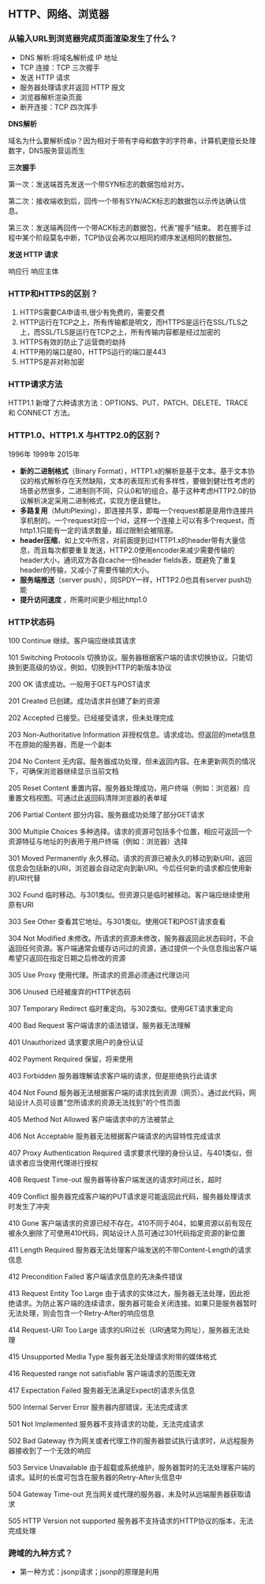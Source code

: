 ## HTTP、网络、浏览器

### 从输入URL到浏览器完成页面渲染发生了什么？

- DNS 解析:将域名解析成 IP 地址
- TCP 连接：TCP 三次握手
- 发送 HTTP 请求
- 服务器处理请求并返回 HTTP 报文
- 浏览器解析渲染页面
- 断开连接：TCP 四次挥手

**DNS解析**

域名为什么要解析成ip？因为相对于带有字母和数字的字符串，计算机更擅长处理数字，DNS服务营运而生

**三次握手**

第一次：发送端首先发送一个带SYN标志的数据包给对方。

第二次：接收端收到后，回传一个带有SYN/ACK标志的数据包以示传达确认信息。

第三次：发送端再回传一个带ACK标志的数据包，代表“握手”结束。 若在握手过程中某个阶段莫名中断，TCP协议会再次以相同的顺序发送相同的数据包。

**发送 HTTP 请求**

响应行  响应主体

### HTTP和HTTPS的区别？

1. HTTPS需要CA申请书,很少有免费的，需要交费
2. HTTP运行在TCP之上，所有传输都是明文，而HTTPS是运行在SSL/TLS之上，而SSL/TLS是运行在TCP之上，所有传输内容都是经过加密的
3. HTTPS有效的防止了运营商的劫持
4. HTTP用的端口是80，HTTPS运行的端口是443
5. HTTPS是非对称加密

### HTTP请求方法

HTTP1.1 新增了六种请求方法：OPTIONS、PUT、PATCH、DELETE、TRACE 和 CONNECT 方法。

### HTTP1.0、HTTP1.X 与HTTP2.0的区别？

1996年  1999年 2015年

- **新的二进制格式**（Binary Format），HTTP1.x的解析是基于文本。基于文本协议的格式解析存在天然缺陷，文本的表现形式有多样性，要做到健壮性考虑的场景必然很多，二进制则不同，只认0和1的组合。基于这种考虑HTTP2.0的协议解析决定采用二进制格式，实现方便且健壮。
- **多路复用**（MultiPlexing），即连接共享，即每一个request都是是用作连接共享机制的。一个request对应一个id，这样一个连接上可以有多个request，而http1.1只能有一定的请求数量，超过限制会被阻塞。
- **header压缩**，如上文中所言，对前面提到过HTTP1.x的header带有大量信息，而且每次都要重复发送，HTTP2.0使用encoder来减少需要传输的header大小，通讯双方各自cache一份header fields表，既避免了重复header的传输，又减小了需要传输的大小。
- **服务端推送**（server push），同SPDY一样，HTTP2.0也具有server push功能
- **提升访问速度** ，所需时间更少相比http1.0

### HTTP状态码

100  Continue  继续。客户端应继续其请求

101  Switching Protocols  切换协议。服务器根据客户端的请求切换协议。只能切换到更高级的协议，例如，切换到HTTP的新版本协议

200  OK  请求成功。一般用于GET与POST请求

201  Created  已创建。成功请求并创建了新的资源

202  Accepted  已接受。已经接受请求，但未处理完成

203  Non-Authoritative Information  非授权信息。请求成功。但返回的meta信息不在原始的服务器，而是一个副本

204  No Content  无内容。服务器成功处理，但未返回内容。在未更新网页的情况下，可确保浏览器继续显示当前文档

205  Reset Content  重置内容。服务器处理成功，用户终端（例如：浏览器）应重置文档视图。可通过此返回码清除浏览器的表单域

206  Partial Content  部分内容。服务器成功处理了部分GET请求

300  Multiple Choices  多种选择。请求的资源可包括多个位置，相应可返回一个资源特征与地址的列表用于用户终端（例如：浏览器）选择

301  Moved Permanently  永久移动。请求的资源已被永久的移动到新URI，返回信息会包括新的URI，浏览器会自动定向到新URI。今后任何新的请求都应使用新的URI代替

302  Found  临时移动。与301类似。但资源只是临时被移动。客户端应继续使用原有URI

303  See Other  查看其它地址。与301类似。使用GET和POST请求查看

304  Not Modified  未修改。所请求的资源未修改，服务器返回此状态码时，不会返回任何资源。客户端通常会缓存访问过的资源，通过提供一个头信息指出客户端希望只返回在指定日期之后修改的资源

305  Use Proxy  使用代理。所请求的资源必须通过代理访问

306  Unused  已经被废弃的HTTP状态码

307  Temporary Redirect  临时重定向。与302类似。使用GET请求重定向

400  Bad Request  客户端请求的语法错误，服务器无法理解

401  Unauthorized  请求要求用户的身份认证

402  Payment Required  保留，将来使用

403  Forbidden  服务器理解请求客户端的请求，但是拒绝执行此请求

404  Not Found  服务器无法根据客户端的请求找到资源（网页）。通过此代码，网站设计人员可设置"您所请求的资源无法找到"的个性页面

405  Method Not Allowed  客户端请求中的方法被禁止

406  Not Acceptable  服务器无法根据客户端请求的内容特性完成请求

407  Proxy Authentication Required  请求要求代理的身份认证，与401类似，但请求者应当使用代理进行授权

408  Request Time-out  服务器等待客户端发送的请求时间过长，超时

409  Conflict  服务器完成客户端的PUT请求是可能返回此代码，服务器处理请求时发生了冲突

410  Gone  客户端请求的资源已经不存在。410不同于404，如果资源以前有现在被永久删除了可使用410代码，网站设计人员可通过301代码指定资源的新位置

411  Length Required  服务器无法处理客户端发送的不带Content-Length的请求信息

412  Precondition Failed  客户端请求信息的先决条件错误

413  Request Entity Too Large  由于请求的实体过大，服务器无法处理，因此拒绝请求。为防止客户端的连续请求，服务器可能会关闭连接。如果只是服务器暂时无法处理，则会包含一个Retry-After的响应信息

414  Request-URI Too Large  请求的URI过长（URI通常为网址），服务器无法处理

415  Unsupported Media Type  服务器无法处理请求附带的媒体格式

416  Requested range not satisfiable  客户端请求的范围无效

417  Expectation Failed  服务器无法满足Expect的请求头信息

500  Internal Server Error  服务器内部错误，无法完成请求

501  Not Implemented  服务器不支持请求的功能，无法完成请求

502  Bad Gateway  作为网关或者代理工作的服务器尝试执行请求时，从远程服务器接收到了一个无效的响应

503  Service Unavailable  由于超载或系统维护，服务器暂时的无法处理客户端的请求。延时的长度可包含在服务器的Retry-After头信息中

504  Gateway Time-out  充当网关或代理的服务器，未及时从远端服务器获取请求

505  HTTP Version not supported  服务器不支持请求的HTTP协议的版本，无法完成处理

### 跨域的九种方式？

- 第一种方式：jsonp请求；jsonp的原理是利用<script>标签的跨域特性，可以不受限制地从其他域中加载资源，类似的标签还有<img>.

- 第二种方式：document.domain；这种方式用在主域名相同子域名不同的跨域访问中 www.qq.com  id.qq.com

- 第三种方式：window.name；window的name属性有个特征：在一个窗口(window)的生命周期内,窗口载入的所有的页面都是共享一个window.name的，每个页面对window.name都有读写的权限，window.name是持久存在一个窗口载入过的所有页面中的，并不会因新页面的载入而进行重置。在应用页面（a.com/app.html）中监听iframe的onload事件，在此事件中设置这个iframe的src指向本地域的代理文件（代理文件和应用页面在同一域下，所以可以相互通信）

- 第四种方式：window.postMessage；window.postMessages是html5中实现跨域访问的一种新方式，可以使用它来向其它的window对象发送消息，无论这个window对象是属于同源或不同源。

- 第五种方式：CORS(*cors-orgin-resource-sharing*)CORS背后的基本思想，就是使用自定义的HTTP头部让浏览器与服务器进行沟通，从而决定请求或响应是应该成功还是应该失败。

- 第六种方式：Web Sockets；web sockets原理：在JS创建了web socket之后，会有一个HTTP请求发送到浏览器以发起连接。取得服务器响应后，建立的连接会使用HTTP升级从HTTP协议交换为web sockt协议。

- 第七种方式：location.hash

- 第八种方式：nginx

- 第九种方式：http-proxy

  中规中矩的就是JSONP和CORS           ---------------document.domain，window.name，web sockets就先别闹了，腰不好 : )

  #### JSONP跨域  ajax跨域

  ```
  $.ajax({
  
  url:'http://www.baidu.com',
  type:get,
  dataType:'jsonp'
  scuurss:function(data){
  	console.log(data)
  }
  })
  
  
  ```

  JSONP 与 CORS

  JSONP与CORS的使用目的相同，并且都需要服务端和客户端同时支持

  **优缺点** ：JSONP只支持get请求，并且兼容所有浏览器  CORS支持post，put，get请求等，但是兼容性较差，仅支持IE10一下

  **定义** ：JSONP 利用src引用静态资源不受跨域的限制，在客户端搞一个回调做一些数据接受与操作，在服务器将数据填充到约定好的回调函数中去

  CORS在header中添加字段请求与获取有权限访问的资源，利用服务器设置好accoss-control-allow-orgin

### TCP的长连接和短连接的区别

**短链接**

概念:客户端与服务器建立连接开始通信，一次/指定次数通信结束之后就断开本次TCP连接，     当下次再次通信时，再次建立TCP的链接。   

 优点：不长期占用服务器的内存，那么服务器能处理的连接数量是比较多的  

  缺点：1、因为要等到发送或者获取资源时，才去请求建立连接，而且http协议只能客户端主动向服务端发送数据后，服务端才返回   	对应的数据，那么服务端想主动发送数据给客户端呢？Websocket可以让服务端主动发送数据给客户端，或者要等到下一次要请求数据时，才发送，比如我们采用   	轮询（30秒或者更长）拉取消息， 那么服务器与客户端通信的实时性就丧失了。     

​    2、客户端采用轮询来实时获取信息，或者说大量的客户端使用短连接的方式通信，那么就浪费了大量的CPU和带宽资源用于建立连接   	和释放连接，存在资源浪费，甚至是无法建立连接。比如经典的http长轮询（微信网页客户端端）

长连接

概念:	TCP与服务器建立连接之后一直处于连接状态，直到最后不再需要服务的时候才断开连接 

优点：	1、传输数据快 2、服务器能够主动第一时间传输数据到客户端 

缺点:	1、因为客户端与服务器一直保持这种连接，那么在高并发分布式集群系统中客户端数量会越来越多，占 用很多的系统资源 2、TCP本身是一种有状态的数据，在高并发分布式系统会导致后台设计比较难做。

### TCP，HTTP，UDP，IP之间的区别

把IP想像成一种高速公路，它允许其它协议在上面行驶并找到到其它电脑的出口。TCP和UDP是高速公路上的“卡车”，它们携带的货物就是像HTTP，文件传输协议FTP这样的协议等。 

**TCP和UDP的区别**

1. UDP信息包的标题很短，只有8个字节，相对于TCP的20个字节信息包的额外开销很小
2. TCP传输可靠的数据：无差错，不丢失，不重复，按序到达 ，UDP可能丢包，不保证顺序
3. TCP是流模式(可以将字节流拆分和合并)，UDP是数据报模式(一次发送一个报文)
4. TCP基于连接，进行三次握手。UDP无连接
5. UDP：使用与IP电话，视频会议

**什么是HTTP？**

HTTP是一个在计算机世界里专门在两点之间传输文字、图片、音频、视频等超文本数据的约定和规范。

### session、cookie与token的区别 

### HTTP请求方法

| 序号 | 方法    | 描述                                                         |
| :--: | :------ | :----------------------------------------------------------- |
|  1   | GET     | 请求指定的页面信息，并返回实体主体。                         |
|  2   | HEAD    | 类似于 GET 请求，只不过返回的响应中没有具体的内容，用于获取报头 |
|  3   | POST    | 向指定资源提交数据进行处理请求（例如提交表单或者上传文件）。数据被包含在请求体中。POST 请求可能会导致新的资源的建立和/或已有资源的修改。 |
|  4   | PUT     | put和post区别：调用一次与连续调用多次是等价的（即没有副作用），而连续调用多次POST方法可能会有副作用 |
|  5   | DELETE  | 请求服务器删除指定的页面。                                   |
|  6   | CONNECT | HTTP/1.1 协议中预留给能够将连接改为管道方式的代理服务器。    |
|  7   | OPTIONS | 允许客户端查看服务器的性能。                                 |
|  8   | TRACE   | 回显服务器收到的请求，主要用于测试或诊断。                   |
|  9   | PATCH   | 是对 PUT 方法的补充，用来对已知资源进行局部更新 。           |

### HTTP请求、响应头

https://itbilu.com/other/relate/EJ3fKUwUx.html#http-request-headers

### HTTP缓存机制-强制缓存与协商缓存

**缓存** 的好处：

```
1.减少服务器压力
2.缩短页面响应时间
3.减少冗余的数据传输，减少了网络费用
```

**强制缓存** ：在第一次访问取到数据后，以后在过期时间内不会再请求

http1.0 的expires 设定过期时间

http 1.1  的cache-control   max-age

**协商缓存** ：第一次请求服务器后，服务器会将缓存的标识和数据一起发送给客户端，客户端将二者备份至缓存数据库中，再次请求时服务器时进行判断，如果成功，将返回304不会返回任何数据，通知客户端可以使用缓存数据。

Last-Modified / If-Modified-Since

服务器修改的最后时间，如果时间大于If-Modified-Since > 最后修改时间 则返回200 否则返回304

**E-tag与Last-Modified的区别**

LM根据文件修改时间来判断是否要重新返回整个文件，对应请求头 IF-M-S ，服务端和客户端进行对比，但是时间只能精确到秒，假如在这一秒之间恰好发生了变化就GG了。
E-tag则是对文件求MD5或者哈希值，绝对精确，只要有任何变化都能体现出来，这个算法貌似是server配置的

### 浏览器事件机制

**捕获，目标对象，冒泡**

1.其中捕获（Capture）是 事件对象([event object](https://dom.spec.whatwg.org/#event)) 从 window 派发到 目标对象父级的过程。
 2.目标（Target）阶段是 事件对象派发到目标元素时的阶段，如果事件类型指示其不冒泡，那事件传播将在此阶段终止。
 3.冒泡（Bubbling）阶段 和捕获相反，是以目标对象父级到 window 的过程。
 在任一阶段调用 [stopPropagation](https://dom.spec.whatwg.org/#dom-event-stoppropagation) 都将终止本次事件的传播。

### 浏览器缓存有哪些

1、`http缓存`是基于HTTP协议的浏览器文件级缓存机制。
2、`websql`这种方式只有较新的chrome浏览器支持，并以一个独立规范形式出现
3、`indexDB` 是一个为了能够在客户端存储可观数量的结构化数据，并且在这些数据上使用索引进行高性能检索的 API
4、`Cookie`一般网站为了辨别用户身份、进行session跟踪而储存在用户本地终端上的数据（通常经过加密）
5、`Localstorage`html5的一种新的本地缓存方案，目前用的比较多，一般用来存储ajax返回的数据，加快下次页面打开时的渲染速度
6、`Sessionstorage`和localstorage类似，但是浏览器关闭则会全部删除，api和localstorage相同，实际项目中使用较少。
7、`application cache` 是将大部分图片资源、js、css等静态资源放在manifest文件配置中
8、`cacheStorage`是在ServiceWorker的规范中定义的，可以保存每个serverWorker申明的cache对象
9、`flash缓存` 这种方式基本不用，这一方法主要基于flash有读写浏览器端本地目录的功能

### 网络七层模型

   1.物理层-数据链路层-网络层-传输层-会话层-表示层-应用层

物理层：建立、维护、断开物理连接

数据链路层：建立逻辑连接，进行硬件地址寻址，差错校验等功能

网络层：进行逻辑地址寻址，实现不同网络之间的路径选择

传输层：定义传输数据的协议端口号，以及流控和差错校验

会话层：建立，管理，终止会话

应用层：网路服务与最终用户的一个接口

### TCP三次握手四次挥手？

SYN这个标志位只有在TCP建立连接时才会被置1 ,握手完成后SYN标志位被置0

为了准确无误地把数据送达目标处，TCP协议采用了三次握手策略。用TCP协议把数据包送出去后，TCP不会对传送 后的情况置之不理，它一定会向对方确认是否成功送达。握手过程中使用了TCP的标志：SYN和ACK。

发送端首先发送一个带SYN标志的数据包给对方。接收端收到后，回传一个带有SYN/ACK标志的数据包以示传达确认信息。 最后，发送端再回传一个带ACK标志的数据包，代表“握手”结束。 若在握手过程中某个阶段莫名中断，TCP协议会再次以相同的顺序发送相同的数据包。

断开一个TCP连接则需要“四次握手”：

第一次挥手：主动关闭方发送一个FIN，用来关闭主动方到被动关闭方的数据传送，也就是主动关闭方告诉被动关闭方：我已经不 会再给你发数据了(当然，在fin包之前发送出去的数据，如果没有收到对应的ack确认报文，主动关闭方依然会重发这些数据)，但是，此时主动关闭方还可 以接受数据。

第二次挥手：被动关闭方收到FIN包后，发送一个ACK给对方，确认序号为收到序号+1（与SYN相同，一个FIN占用一个序号）。

第三次挥手：被动关闭方发送一个FIN，用来关闭被动关闭方到主动关闭方的数据传送，也就是告诉主动关闭方，我的数据也发送完了，不会再给你发数据了。

第四次挥手：主动关闭方收到FIN后，发送一个ACK给被动关闭方，确认序号为收到序号+1，至此，完成四次挥手。

为什么断开连接需要四次？因为服务端接受到报文之后不会立即断开连接

### 常见web安全及防护原理

**sql注入原理**

就是通过把SQL命令插入到Web表单递交或输入域名或页面请求的查询字符串，最终达到欺骗服务器执行恶意的SQL命令。

总的来说有以下几点：

  1.永远不要信任用户的输入，要对用户的输入进行校验，可以通过正则表达式，或限制长度，对单引号和双"-"进行转换等。

  2.永远不要使用动态拼装SQL，可以使用参数化的SQL或者直接使用存储过程进行数据查询存取。

  3.永远不要使用管理员权限的数据库连接，为每个应用使用单独的权限有限的数据库连接。

  4.不要把机密信息明文存放，请加密或者hash掉密码和敏感的信息。

**XSS原理及防范**

Xss(cross-site scripting)跨站脚本攻击，攻击指的是攻击者往Web页面里插入恶意 html标签或者javascript代码。比如：攻击者在论坛中放一个

看似安全的链接，骗取用户点击后，窃取cookie中的用户私密信息；或者攻击者在论坛中加一个恶意表单，

当用户提交表单的时候，却把信息传送到攻击者的服务器中，而不是用户原本以为的信任站点。

**XSS防范方法**

首先代码里对用户输入的地方和变量都需要仔细检查长度和对”<”,”>”,”;”,”’”等字符做过滤；其次任何内容写到页面之前都必须加以encode，避免不小心把html tag 弄出来。这一个层面做好，至少可以堵住超过一半的XSS 攻击。

首先，避免直接在cookie 中泄露用户隐私，例如email、密码等等。

其次，通过使cookie 和系统ip 绑定来降低cookie 泄露后的危险。这样攻击者得到的cookie 没有实际价值，不可能拿来重放。

如果网站不需要再浏览器端对cookie 进行操作，可以在Set-Cookie 末尾加上HttpOnly 来防止javascript 代码直接获取cookie 。

尽量采用POST 而非GET 提交表单

**CSRF的原理及防范**

CSRF是代替用户完成指定的动作，需要知道其他用户页面的代码和数据包。

XSS是获取信息，不需要提前知道其他用户页面的代码和数据包。

要完成一次CSRF攻击，受害者必须依次完成两个步骤：登录受信任网站A，并在本地生成Cookie。在不登出A的情况下，访问危险网站B。

CSRF的防御

服务端的CSRF方式方法很多样，但总的思想都是一致的，就是在客户端页面增加伪随机数。

通过验证码的方法

### 跨域了解吗？如何解决？怎么产生的？

跨域的产生是由于浏览器的同源策略，同源策略指的是：  1、域名  2、端口号  3、协议名 只要有一个不同就称为跨域 解决跨域： 

 1、jsonp跨域(只能解决get） 原理：动态创建一个script标签。利用script标签的src属性不受同源策略限制，因为所有的src属性和href属性都不受同源策略的限制，可以请求第三方服务器资源内容 

  2、服务器设置对CORS的支持 原理：服务器设置Access-Control-Allow-Origin HTTP响应头之后，浏览器将会允许跨域请求

### 两个HTML传值

Webstorage（localStorage sessionStorage） cookie

### webSocket

1、最大的特点就是服务端可以主动向客户端发送数据，支持持久性链接

 2、与 HTTP 协议有着良好的兼容性。默认端口是80和443，并握手阶段采用HTTP协议，因此握手时不容易屏蔽，能通过各种HTTP代理服务器。 

3、数据格式比较轻量，性能开销小，通信高效。

4、可以发送文本，也可以发送二进制数据。

 5、没有同源限制，客户端可以与任意服务器通信。

 6、协议标识符是ws（如果加密，则为wss，加密层是TLS），服务器网址就是 URL。

### Web Worker

Web Worker 的作用，就是为 JavaScript 创造多线程环境，允许主线程创建 Worker 线程，将一些任务分配给后者运行。在主线程运行的同时，Worker 线程在后台运行，两者互不干扰。等到 Worker 线程完成计算任务，再把结果返回给主线程。这样的好处是，一些计算密集型或高延迟的任务，被 Worker 线程负担了，主线程（通常负责 UI 交互）就会很流畅，不会被阻塞或拖慢。

Worker 线程一旦新建成功，就会始终运行，不会被主线程上的活动（比如用户点击按钮、提交表单）打断。这样有利于随时响应主线程的通信。但是，这也造成了 Worker 比较耗费资源，不应该过度使用，而且一旦使用完毕，就应该关闭。

### 哈希模式和history模式

1 hash 模式下，仅 hash 符号之前的内容会被包含在请求中，如 http://www.abc.com，因此对于后端来说，即使没有做到对路由的全覆盖，也不会返回 404 错误。
2 history 模式下，前端的 URL 必须和实际向后端发起请求的 URL 一致，如 http://www.abc.com/book/id。如果后端缺少对 /book/id 的路由处理，将返回 404 错误。Vue-Router 官网里如此描述：“不过这种模式要玩好，还需要后台配置支持……所以呢，你要在服务端增加一个覆盖所有情况的候选资源：如果 URL 匹配不到任何静态资源，则应该返回同一个 index.html 页面，这个页面就是你 app 依赖的页面。”
3 结合自身例子，对于一般的 Vue + Vue-Router + Webpack + XXX 形式的 Web 开发场景，用 history 模式即可，只需在后端（Apache 或 Nginx）进行简单的路由配置，同时搭配前端路由的 404 页面支持。

### 性能优化

代码层面：避免使用css表达式，避免使用高级选择器，通配选择器。

缓存利用：缓存Ajax，使用CDN，使用外部js和css文件以便缓存，添加Expires头，服务端配置Etag，减少DNS查找等

请求数量：合并样式和脚本，使用css图片精灵，初始首屏之外的图片资源按需加载，静态资源延迟加载。

请求带宽：压缩文件，开启GZIP，

代码层面的优化

用hash-table来优化查找

少用全局变量

用innerHTML代替DOM操作，减少DOM操作次数，优化javascript性能

用setTimeout来避免页面失去响应

缓存DOM节点查找的结果

避免使用CSS Expression

避免全局查询

避免使用with(with会创建自己的作用域，会增加作用域链长度)

多个变量声明合并

避免图片和iFrame等的空Src。空Src会重新加载当前页面，影响速度和效率

尽量避免写在HTML标签中写Style属性

### 单页面应用有什么优缺点

优点：

1. 用户体验好，快，内容改变不需要刷新整个页面
2. 避免出现‘白屏’

缺点：

1. 首次加载时间较长
2. 不利于SEO优化
3. 页面复杂度较高

### 浏览器渲染机制JS阻塞怎么办?(金山WPS)

1.将js放在最后加载

2.监听onload 异步 加载

### 进程和线程的区别

线程在进程下行进（单纯的车厢无法运行）

一个进程可以包含多个线程（一辆火车可以有多个车厢）

不同进程间数据很难共享（一辆火车上的乘客很难换到另外一辆火车，比如站点换乘）

同一进程下不同线程间数据很易共享（A车厢换到B车厢很容易）

进程要比线程消耗更多的计算机资源（采用多列火车相比多个车厢更耗资源）

进程间不会相互影响，一个线程挂掉将导致整个进程挂掉（一列火车不会影响到另外一列火车，但是如果一列火车上中间的一节车厢着火了，将影响到所有车厢）

### 常见得浏览器内核有那些

1.IE  Trident内核

2.firefox  Gecko内核 （该扣）

3.谷歌 blink

4.safari  webkit

## css

### link标签和@import标签的区别

link属于html标签，而@import是css提供的

页面被加载时，link会同时被加载，而@import引用的css会等到页面加载结束后加载。

link是html标签，因此没有兼容性，而@import只有IE5以上才能识别。

link方式样式的权重高于@import的。

### CSS标签

**行内标签：**span em input a strong i label br

**块级标签：** div h1-h6  p ul li ol  dt dd dl form header footer nav artical     dl标签：自定义标签的主标签；

**行内块标签：** img  input textarea

### 响应式布局

@media screen and (max-width: 768) {  .main { background-color:red;}    992px  1200px 1920px

}

**rem响应布局**

原理：假设我们将屏幕宽度平均分成100份，每一份的宽度用x表示，x = 屏幕宽度 / 100，如果将x作为单位，x前面的数值就代表屏幕宽度的百分比。x单位为rem

```css
html {fons-size: 屏幕宽度 / 100}   那1rem和1x就等价了
```

### 语义化标签	

**定义**：语义化的标签，合适的标签干合适的事情，旨在让标签有自己的含义。

**优点**：

- 即使在没有CSS样式的条件下，也能很好地呈现出内容结构、代码结构。
- 语义化标签会使HTML结构变的清晰，有利于维护代码和添加样式。
- 方便其他设备（如屏幕阅读器、盲人阅读器、移动设备）解析。
- 提升搜索引擎优化(SEO)的效果。和搜索引擎建立良好沟通，有助于爬虫抓取更多的有效信息。
- 便于团队开发和维护，语义化更具可读性，可以减少差异化。
- 通常标签语义化会使代码变的更少，使页面加载更快。

### 画一个三角形

```
.main {
   width: 0;
   height: 0;
   border-bottom: 100px solid red;
   border-top: 0px;
   border-left: 100px solid transparent;
   border-right: 100px solid transparent;
  }
```

### BFC  是什么？为什么？怎么做？

为什么会出现盒子塌陷？

在CSS出现之前使用的P标签，是设计师要求的，是为了兼容css1.0之前的P标签，他要求每个段落都有相同间隔，所以当你对P标签设置了margin-top和margin-bottom时候就发现两个margin合并的情况，并且取最大值。

1. BFC在布局上不会影响到外面的元素，并且备普通元素没有的特性
2. 盒子塌陷只出现在上下
3. BFC是一个独立的元素，外面的元素不会影响到里面的元素
4. BFC元素不会与浮动元素发生重叠，可以用来清除浮动  -----左边宽度固定 ，中间自适应

直译为块级格式化上下文，数于同一个BFC的两个相邻Box会发生重叠，BFC里的元素与外面的元素不会发生影响  。

如何创建BFC？触发BFC的四个条件，满足其中一个即可

- position的值为：absolute，fixed
- display的值为：inline-block，table-cell，table-caption,table，flex；
- float的值不为none；(left,right,inheirt,)
- overflow的值不为visible；（scroll,hidden,auto,inherit）

边距重叠什么时候发生？

- 父与子之间，父级的margin与子级的margin会发生重叠
- 空元素的margin-top和margin-bottom会发生重叠
- 兄弟元素之间每个元素都有上下边距取最大边距

### CSS选择器

 !important  > 行内（1000）>id选择器（100） > 属性选择器 =  类选择器 = 伪元素选择器 > 标签选择器 = 伪类选择器（::after）> 通配符 > 继承 >浏览器默认属性

| 选择器                                                       | 示例                |
| :----------------------------------------------------------- | :------------------ |
| [类型选择器](https://developer.mozilla.org/zh-CN/docs/Web/CSS/Type_selectors) | `h1 { }`            |
| [通配选择器](https://developer.mozilla.org/zh-CN/docs/Web/CSS/Universal_selectors) | `* { }`             |
| [类选择器](https://developer.mozilla.org/zh-CN/docs/Web/CSS/Class_selectors) | `.box { }`          |
| [ID选择器](https://developer.mozilla.org/zh-CN/docs/Web/CSS/ID_selectors) | `#unique { }`       |
| [标签属性选择器](https://developer.mozilla.org/zh-CN/docs/Web/CSS/Attribute_selectors) | `a[title] { }`      |
| [伪类选择器](https://developer.mozilla.org/zh-CN/docs/Web/CSS/Pseudo-classes) | `p:first-child { }` |
| [伪元素选择器](https://developer.mozilla.org/zh-CN/docs/Web/CSS/Pseudo-elements) | `p::first-line { }` |
| [后代选择器](https://developer.mozilla.org/zh-CN/docs/Web/CSS/Descendant_combinator) | `article p`         |
| [子代选择器](https://developer.mozilla.org/zh-CN/docs/Web/CSS/Child_combinator) | `article > p`       |
| [相邻兄弟选择器](https://developer.mozilla.org/zh-CN/docs/Web/CSS/Adjacent_sibling_combinator) | `h1 + p`            |
| [通用兄弟选择器](https://developer.mozilla.org/zh-CN/docs/Web/CSS/General_sibling_combinator) | `h1 ~ p`            |

### CSS性能优化

1. 内联首屏CSS，当内联的话下载完html就可以渲染了
2. 异步加载CSS，将首屏外的CSS进行异步加载
3. 文件压缩
4. 删除无用CSS
5. 有选择的使用选择器

### Flex：1代表什么？

**flex: 1 === flex: 1 1 auto;**  flex-grown flex-shrink flex-basis

- 第一个参数表示: **flex-grow 定义项目的放大比例，默认为0，即如果存在剩余空间，也不放大,如果值为1的话，平分剩余空间**
- 第二个参数表示: **flex-shrink 定义了项目的缩小比例，默认为1，即如果空间不足，该项目将缩小，如果值为1, 将不缩小**
- 第三个参数表示: **flex-basis** **给上面两个属性分配多余空间之前, 计算项目是否有多余空间, 默认值为 auto, 即项目本身的大小如果为0%以上面两个条件为准** 

> flex阮一峰：http://www.ruanyifeng.com/blog/2015/07/flex-grammar.html?utm_source=tuicool（语法篇）

### CSS盒模型

IE盒模型：width = content + padding + border

W3C标准盒模型： width = content

### 清除浮动

```
    .clearfix:after{/*伪元素是行内元素 正常浏览器清除浮动方法*/
        content: "";
        display: block;
        height: 0;
        clear:both;
        visibility: hidden;
    }
    .clearfix{
        *zoom: 1;/*ie6清除浮动的方式 *号只有IE6-IE7执行，其他浏览器不执行*/
```

## js 

### 原型链

1. 每个函数都有一个 prototype 属性
2. 函数的 prototype 属性指向了一个对象，这个对象正是调用该构造函数而创建的**实例**的原型
3. 那什么是原型呢？你可以这样理解：每一个JavaScript对象(null除外)在创建的时候就会与之关联另一个对象，这个对象就是我们所说的原型，每一个对象都会从原型"继承"属性。

### 继承

**原型链继承**

```
Child.prototype = new Parent();
```

缺点：1.引用类型的属性被所有实例共享（因为parent属性在Child的原型上） 			 2.在创建 Child 的实例时，不能向Parent传参

**借用构造函数（经典继承）**

```
function Child () {
    Parent.call(this);
}
```

优点：1.引用类型的属性没有被实例共享  2.再创建Child的实例时，可以向Parent传参

缺点：1.方法都在构造函数中定义，每次创建一遍实例都会创建一遍方法

**组合继承**（原型链继承 + 构造函数继承）

```
function Child () {
    Parent.call(this);
}
Child.prototype = new Parent();
Child.prototype.constructor = Child;
```

优点：融合原型链继承和构造函数的优点，是 JavaScript 中最常用的继承模式。

**原型式继承**

```
function createObj(o) {
    function F(){}
    F.prototype = o;
    return new F();
}
var person = {
    name: 'kevin'
}
var person1 = createObj(person);
```

就是 ES5 Object.create 的模拟实现，将传入的对象作为创建的对象的原型。

缺点：包含引用类型的属性值始终都会共享相应的值，这点跟原型链继承一样。

**寄生式继承**

```
function createObj (o) {
    var clone = Object.create(o);
    clone.sayName = function () {
        console.log('hi');
    }
    return clone;
}
```

创建一个仅用于封装继承过程的函数，该函数在内部以某种形式来做增强对象，最后返回对象。

缺点：跟借用构造函数模式一样，每次创建对象都会创建一遍方法。

**寄生组合式继承**

```
function object(o) {
    function F() {}
    F.prototype = o;
    return new F();
}
function prototype(child, parent) {
    var prototype = object(parent.prototype);
    prototype.constructor = child;
    child.prototype = prototype;
}
// 当我们使用的时候：
prototype(Child, Parent);
```

### CommonJS,AMD,CMD,ES6模块

**什么是模块化？**

- 将一个复杂的程序，依据一定的规则(规范)封装成一个或多个块(文件), 并进行组合在一起
- 块的内部数据与实现是私有的, 只是向外部暴露一些接口(方法)与外部其它模块通信

**为什么要模块化？**

1.使用模块化开发能解决文件之间的依赖关系，按需加载。

2.使用模块化开发可以避免命名的冲突。

3.使用模块化开发能进行代码的复用。

4.维护性更高。

**CommonJS和ES6的区别** 

CommonJS

1. 对于基本数据类型，属于复制。即会被模块缓存。同时，在另一个模块可以对该模块输出的变量重新赋值。
2. 对于复杂数据类型，属于浅拷贝。由于两个模块引用的对象指向同一个内存空间，因此对该模块的值做修改时会影响另一个模块。
3. 当使用require命令加载某个模块时，就会运行整个模块的代码。
4. 当使用require命令加载同一个模块时，不会再执行该模块，而是取到缓存之中的值。也就是说，CommonJS模块无论加载多少次，都只会在第一次加载时运行一次，以后再加载，就返回第一次运行的结果，除非手动清除系统缓存。
5. 循环加载时，属于加载时执行。即脚本代码在require的时候，就会全部执行。一旦出现某个模块被"循环加载"，就只输出已经执行的部分，还未执行的部分不会输出。
6. require('')  module.exports  exports

ES6模块

1. ES6模块中的值属于【动态只读引用】。
2. 对于只读来说，即不允许修改引入变量的值，import的变量是只读的，不论是基本数据类型还是复杂数据类型。当模块遇到import命令时，就会生成一个只读引用。等到脚本真正执行时，再根据这个只读引用，到被加载的那个模块里面去取值。
3. 对于动态来说，原始值发生变化，import加载的值也会发生变化。不论是基本数据类型还是复杂数据类型。
4. 循环加载时，ES6模块是动态引用。只要两个模块之间存在某个引用，代码就能够执行。
5. export  export default  import

**CommonJS**

服务端：同步加载  

浏览器端：提前编译打包处理 安装 browserify   执行browserify  原文件位置 -o 目标位置 

暴露：module.exports = value 与 exports.XXX = value     暴露的是对象

引入： requrire('./')

**AMD**

专门用于浏览器端  也称require.js

暴露：define(['module1','module2'], function(m1, m2){ return 模块})

引入：require(['module1','module2'], function(m1, m2){ 使用m1/m2})

**CMD**

阿里人写的，作为了解，卖给国外了

ES6 

export 

export default 

**IIFE**立即调用函数表达式

### JS字符串API

length()—属性返回字符串的长度

indexOf()—属性返回字符串中指定文本首次出现的索引（位置）

lastIndexOf()—属性返回字符串中指定文本最后一次出现的索引（位置）

search()—属性返回字符串中特定值的字符串的首次出现的索引（位置）

toUpperCase()—转为大写

toLowerCase();—转为小写

substring(start, end):—开始下标到结束下标。如果省略第二个参数表示截取到结尾。

substr(start, length):—从start开始截取，一共最多截取length，不写length，直接截取到结尾

trim();—去除首尾空白符

split(separator,howmany);—separator必需。字符串或正则表达式，从该参数指定的地方分割 。howmany 可选。该参数可指定返回的数组的最大长度。

slice();—提取字符串片段

for of 遍历

at();—返回字符串给定位置的字符

includes();—返回布尔值，表示是否找到了参数字符串。

startsWith();—返回布尔值，表示参数字符串是否在源字符串的头部。

endsWith();—返回布尔值，表示参数字符串是否在源字符串的尾部。

repeat();—方法返回一个新字符串，表示将原字符串重复n次。

padStart();—字符串补全长度的功能，用于头部补全，

padEnd();—用于尾部补全。

match();—找到一个或多个正则表达式匹配

replace();替换与正则表达式匹配的子串

function formatDate(date, format) {
    var obj = {
        yyyy: date.getFullYear(),
        yy: ('' + date.getFullYear()).slice(-2),
        MM: ('0' + (date.getMonth() + 1)).slice(-2),
        M: date.getMonth() + 1,
        dd: ('0' + date.getDate()).slice(-2),
        d: date.getDate(),
        HH: ('0' + date.getHours()).slice(-2),
        H: date.getHours(),
        hh: ('0' + date.getHours() % 12).slice(-2),
        h: date.getHours() % 12,
        mm: ('0' + date.getMinutes()).slice(-2),
        m: date.getMinutes(),
        ss: ('0' + date.getSeconds()).slice(-2),
        s: date.getSeconds(),
        w: ['日', '一', '二', '三', '四', '五', '六'][date.getDay()],
    }
    return format.replace(/(\w+)/g, ($1) => {
        return obj[$1];
    })
}

### js数组API

会改变原来数组的：
pop()—删除数组的最后一个元素并返回删除的元素。
push()—向数组的末尾添加一个或更多元素，并返回新的长度。
shift()—删除并返回数组的第一个元素。
unshift()—向数组的开头添加一个或更多元素，并返回新的长度。
reverse()—反转数组的元素顺序。
sort()—对数组的元素进行排序。
splice()—用于插入、删除或替换数组的元素。 返回的是含有被删除的数组
································································································
不会改变原来数组的：
concat()—连接两个或更多的数组，并返回结果。
every()—检测数组元素的每个元素是否都符合条件。
some()—检测数组元素中是否有元素符合指定条件。
filter()—检测数组元素，并返回符合条件所有元素的数组。
indexOf()—搜索数组中的元素，并返回它所在的位置。
join()—把数组的所有元素放入一个字符串。
toString()—把数组转换为字符串，并返回结果。
lastIndexOf()—返回一个指定的字符串值最后出现的位置，在一个字符串中的指定位置从后向前搜索。
map()—通过指定函数处理数组的每个元素，并返回处理后的数组。
slice()—选取数组的的一部分，并返回一个新数组。
valueOf()—返回数组对象的原始值。

### Promise

**特别注意**

new Promise()方法属于同步代码。

promise函数对象上的方法有then，catch， finally  实 例对象上有all，race，reject，resolve

**Promise的三种状态，catch和reject的区别**？

catch是原型上的属性，reject是promise属性

catch会捕获promise链的所有异常

reject返回一个错误的reject

**回调地狱**

```
doSomething( function(result) {
	doSomethingElse( result, function( newResult) {
		doThirdThing( newResult, function(finalResult) {
			console.log( 'Got the final result :' + finalResult)
		},failureCallback )
	}, failureCallback)
}, failureCallback )
```

1. 回调函数嵌套，代码水平向右发展 ，阅读不方便
2. 每个函数都要处理异常，处理异常十分麻烦

**用promsie链式调用解决回调地狱问题**

```
doSomething(I . then( function(result) {
	return doSomethingElse( result)
})
.then( function(newResult) {
	return doThirdThing( newResult )
})
.then(function( finalResult) {
	console.log( 'Got the final result: ' + finalResult)
})
.catch(failureCallback)
```

1. 代码从上往下写，同步的写法，阅读方便
2. 处理异常用统一的catch处理，catch具有异常传透

**先指定回调函数还是先改变状态**

```
//常规:先指定回调函数，后改变的状态
new Promise((resolve, reject) => {
	setTimeout(( ) => {
		resolve(1) //后改变的状态(同时指定数据)，异步执行回调函数
	}，1000);
}).then(//	先指定回调函数，保存当前指定的回调函数
	value => {},
	reason => {console. 1og('reason', reason)}
//如何先改状态，后指定回调函数
new Promise((resolve, reject) => {
	resolve(1) //先改变的状态(同时指定数据)
}).then(//后指定回调函数，异步执行回调函数
	value => {console.1og( 'value2', value)},
	reason => {console. 1og( 'reason2', reason)}
)
```

### 迭代器与生成器

迭代器：字符串，数组，映射，集合，对象，arguments，DOM集合类型

` let newArr = arr[Symbol.iterator]() newArr.next()` 

生成器：可以暂停函数 `let generatorFn = function* (a) { yield ++a; }     generatorFn (5).next()`



### async和await的了解

async加在函数声明之前，使其成为async function，则此时函数返回值为promise，是迭代器与生成器和promise的语法糖

### 匿名函数和回调函数

**匿名函数** ：没有名字的函数，并且没有赋值给变量

**回调函数** ：一般将一个函数的返回值传给另一个函数 ，

​					优势：1. 如果传递的是匿名函数可以节省一个全局变量  2. 节省代码 3. 提高性能	

### **Map**和**Set**两种新的数据结构

- Map是类似Object的一种键值对集合，区别在于Map的键不仅限于是字符串，其他各种类型的值包括对象都可以成为Map的键
-  Set是类似数组的一种数据结构，不同点在于Set中没有重复的值

### this指向

- 实际上this的最终指向的是那个调用它的对象
- 如果一个函数中有this，这个函数有被上一级的对象所调用，那么this指向的就是上一级的对象。
- 返回值，如果返回值是一个对象，那么this指向的就是那个返回的对象，如果返回值不是一个对象那么this还是指向函数的实例。

### new 做了什么？

1.创建空对象

2.将构造函数中的作用域赋给新对象（因此this就指向了新对象）

3.执行构造函数中的代码（为新对象添加属性）

4.返回新对象

```
let liu = new Person('liu','18')

let a = {}
a.__proto__ = Person.prototype
Person.call(a)
```

### 事件委托  事件捕获 事件冒泡

**事件委托**

事件就是我们普通绑定的事件。委托就是不绑定在当前元素上，而是绑定在了父级或者祖辈元素上，通过event事件对象的target属性，获取当前点击的精确元素。

原理： 使用了冒泡的原理。

优点：1.减少for循环，减少绑定事件数量，减少了内存泄露的概率。2.可以给未来的元素绑定事件

### Call,apply,bind的区别

apply 第一个参数是this指向，第二个参数是函数接受的参数，立即执行

call 第一个参数是this指向，后面传入的是一个参数列表 立即执行

bind 第一参数也是this的指向，后面传入的也是一个参数列表(但是这个参数列表可以分多次传入，call则必须一次性传入所有参数)，但是它改变this指向后不会立即执行，而是返回一个永久改变this指向的函数。

### setTimeout,promise,async await之间的区别

async await：async 可以让函数具有异步特征，但是仍是同步执行，当有返回值时，返回的是一个promise.resolve包装的期约对象，，当遇到await的时候，会等待后面的promise执行完，然后执行后面代码。

promise：Promise本身是同步的，但在执行resolve或者rejects时是异步的，即then方法是异步的。

setTimeout：异步执行函数是宏任务



### require、export和export default的区别

common JS  module.exports    require()

ES6 模块不共享全局命名空间。

模块顶级 this 的值是 undefined（常规脚本中是 window）。

ES6 模块默认在严格模式下执行。

ES6 模块是异步加载和执行的。

require是值的拷贝，import是值的引用

ES可以先使用再引用，requrie必须先引用

require 可以放到模块中去  module.exports 的会被缓存 ES6的不会被缓存

ES6 最大的一个改进就是引入了模块规范    A 依赖B  ,B依赖C，C依赖D， 他会先导入A发现需要B再导入B以此类推

export：export 语句与导出值的相对位置或者

export 关键字在模块中出现的顺序没有限制。export 语句甚至可以出现在它要导出的值之前

```
// 允许
const foo = 'foo'; 
export { foo }; 
// 允许
export const foo = 'foo'; 
// 允许，但应该避免
export { foo }; 
const foo = 'foo';
```

export default只能有一个，重复的话会报错。 导入的时候不需要加大括号

import 和export一样，必须出现在模块的顶级（不是顶部，是顶级）导入的时候需要加大括号

### 箭头函数和普通函数的区别

1. 箭头函数 没有arguments对象，普通函数有
2. 箭头函数无this,普通函数有this并且可以通过call，apply，bind改变this
3. 普通函数可以当构造函数使用，箭头函数不可以

### javascript中有几种数据类型？

- 基本数据类型：Undefine Null String Number Boolean Symble(ES6新增)  BigInt(ES10新增)
- 引用数据类型有 Object Array Function

### 说一说你对原型链的理解？

**原型的作用**：①数据共享，节约资源。②继承

**原型链的定义**：每个构造函数都有一个原型对象，原型有一个属性指回构造函数，而实例有一个内部指针指向原型。如果原型是另一个类型的实例呢？那就意味着这个原型本身有一个内部指针指向另一个原型，相应地另一个原型也有一个指针指向另一个构造函数的原型。这样就在实例和原型之间构造了一条原型链。

特例：

```
Object.__proto__ === Function.prototype //true
Object.__proto__ === Function.__proto__//true
Object.prototype === Function.prototype.__proto__ // true
//因此
Function instanceof Object //true
Object instanceof Function //true
```

### 判断是不是数组的五种方法？

​		**const arr = [1,2,3,4]**

1. arr instanceof Array //true
2. Object.prototype.toString.call(arr) === '[object Array]';
3. Array.isArray(arr)
4. arr.constructor ===  Array
5. arr.__ proto__ === Array.prototype 

**判断是否为对象：**

Object.prototype.toString.call(arr) === '[object Object]';  （最靠谱）

obj.constructor === Object

### 排序

**快速排序**   基准值放中间  小的放左边 大的放右边  当有最不稳定

**冒泡排序**  i = arr.length -1  如果arr[j]小则进行交换  把最大值放在后面

**选择排序**   把最小值放在前面

### 正则

手机号正则表达式 

```
/^1[3|4|5|7|8][0-9]{9}$/
```

邮箱正则表达式

```
/^[A-z0-9_-]+@[a-zA-Z0-9_-]+(\.[a-zA-Z0-9_-]+)+$/
```



### settimeout实现setInterval

```
function mySetInterval(fn, time) {
	function interval(){
		setTimeout(interval, time)
		fn()
	}
	setTimeout(interval, time)
}
```

### setTimeout定时不准问题

原因：

1. 浏览器中的所有JavaScript都在单线程上执行，所以异步事件（比如鼠标点击和定时器）仅在线程空闲时才会被调度运行。
2. 为了控制要执行的代码， JavaScript 配置了一个任务队列，这些异步事件任务会按照将它们添加到队列的顺序执行。
3. 而setTimeout() 的第二个参数（延时时间）只是告诉 JavaScript 再过多长时间把当前任务添加到队列中。如果队列是空的，那么添加的代码会立即执行；如果队列不是空的，那么它就要等前面的代码执行完了以后再执行。

解决：

1. 在定时器开始前和运行时动态获取当前时间，在设置下一次定时时长时，在期望值基础上减去当前时延，以获得相对精准的定时运行效果。

   此方法仅能消除setInterval()长时间运行造成的误差累计，但无法消除单个定时器执行延迟问题

   2.Web Worker 的作用，就是为 JavaScript 创造多线程环境，允许主线程创建 Worker 线程，将一些任务分配给后者运行。在主线程运行的同时，Worker 线程在后台运行，两者互不干扰。

### Fast-Click原理（京东2019）

检测到touched事件的时候，会通过DOM自定义事件发送一个Click事件，并将浏览器在300ms后的Click事件给阻止掉 

缺点：脚本相对较大。

### new与Object.create()区别

- new创建一个对象，执行构造函数。
- Object.create相当于创建一个对象，但是不执行构造函数

### js事件循环 

事件循环，js是单线程，所有的异步操作都是模拟出来的，所有任务可分为同步任务与异步任务，首先执行宏任务script整体代码，首先判定是同步任务还是异步任务如果是同步任务则进入主线程立即执行，如果是异步任务则进入任务队列，当主线程任务执行完就会将任务队列里的任务推入主线程中。异步任务被分为宏任务与微任务，当js执行到宏任务的时候会将他们加入到宏任务事件队列里面，执 行到微任务的时候会将他们推入到 当主线程，微任务比如说promise等，宏任务有setTimeout,setInterval等等。

当遇到同步任务则直接执行，如果遇到微任务则推入微任务队列，当遇到宏任务则推入宏任务队列，当整个宏任务执行完，则会执行所有微任务，当微任务执行完，则会查看是否有宏任务重复上述操作

**优先级**： process.nexttick() > promise.then () > setTimeout > setImmediate

### 暂时性死区

如果区块中存在`let`和`const`命令，这个区块对这些命令声明的变量，从一开始就形成了封闭作用域。凡是在声明之前就使用这些变量，就会报错。声明之前的区域就形成了死区。

### 获取元素的大小和位置

obj.clientWidth //获取元素的宽度（width+padding）
 obj.clientHeight //元素的高度
 obj.offsetLeft //元素相对于父元素的left    是否有父元素有的话 .offsetParent 重复操作



### 事件委托 兼容性写法

```
addEventListener 新版本
attachEvent 老版本  事件类型前加on
```

*/\*事件委托(事件代理):           即是把原先绑定子元素的事件（click，ablClick,keydown,...）委托给父元素，让父元素担当监听职务，           事件代理的原理是Dom元素的事件冒泡。*

  *//1.事件委托：父元素ul*     var ul=document.getElementsByTagName("ul")[0];     ul.addEventListener("click",fn1,false);*//DOM2级事件添加  单击,函数执行,冒泡;*     function fn1(e){*//函数执行*         var e=e||window.event; *//老式IE的兼容语句*         var tg=e.target;        switch (tg.id) {*//通过id控制*            case "first":alert("第一个li被单击了");            break;            case "two":alert("第二个li被单击了");            break;            case "third":alert("第三个li被单击了");            break;            case "fo":alert("第四个li被单击了");            break;        }     }

### fetch网络请求

1. 语法简洁，更加语义化，业务逻辑更清晰

2. 基于标准 Promise 实现，支持 async/await

   ```
   fetch(url).then(response => response.json())``//解析为可读数据
    .then(data => console.log(data))``//执行结果是 resolve就调用then方法
    .catch(err => console.log(``"Oh, error"``, err))``//执行结果是 reject就调用catch方法 
   ```

## vue

### 组件间通讯

1.props和$emit

​	1).父组件传递了message数据给子组件，并且通过v-on绑定了一个getChildData事件来监听子组件的触发事件；

​	2).子组件通过props得到相关的message数据,最后通过this.$emit触发了getChildData事件。

2.$bus事件总线

```
import Vue from 'vue' 
export default new Vue()
import Bus from './bus.js'
Bus.$emit('val', this.elementValue)
Bus.$on('val', elementValue => {
		console.log(elementValue)
	})
```

3.VueX

### 为什么选vue  vue和react区别

vue体积小，易用于小型项目，有双向绑定，不用直接操作DOM，容易上手，国人开发在中国使用率更高

区别：react更适用于大型企业，没有双向绑定，谷歌公司开发，生态圈更大，react是JSX书写，vue使用HTML模板书写。

### Vue的双向绑定原理(远景)

vue通过Object.defineProperty的set和get进行数据劫持和结合发布者订阅者模式进行更改DOM。

首先vue有一个监听者obserber用于监听数据的变化，当数据发生变化时，通过Object.defineProperty的set和get拦截数据，传给订阅者，由于订阅者过多所以有个监听器用于管理和通知订阅者的，解析器compile用于解析每个元素节点的指令和解析，根据指令模板替换数据，以及绑定相应的更新函数，订阅者用于收集每个属性的变化并将指令绑定相应的函数，从而更新视图。

--------------------------------------------

首先数据存放在vue的data中，然后利用递归将observer用Object.keys和forEach将data中的每一个属性遍历出来，并利用Object.defineProperty的set和get属性监听data中的每一个数据变化。然后有个dep函数，里面有subs订阅器数组用来收集订阅者的，dep原型里面有两个函数对象，一个addSub函数对象用于subs数组添加订阅者，还有另一个notify用于遍历每个订阅者并将每个订阅者绑定update方法。

通知所有订阅者，数值一旦变化，notify被调用，然后通知每一个监听者，subs里面有好多watcher，执行update，update调用观察者原型的run方法，run调用get方法

观察者模式是一对多的一种模式，一：你改了某一个data数据，多：页面上凡是用了这个数据的地方，都更新 ，因此多地方都观察这个data

observer：遍历data中的所有属性并在每个方法上添加Object.defineProperty的set和get方法进行数据劫持。

第一步监听每个数据变化   compile解析html中指令替换成数据，初始化视图。创建watcher，绑定更新函数，并会触发在Object.defineProperty里的get方法里面的addSub方法，该方法会将watcher添加到订阅器dep中

第二步告诉watcher订阅者触发更新函数 update

第三步watcher订阅者的由来

**观察者** ：利用`Obeject.defineProperty()`来监听属性变动 那么将需要observe的数据对象进行递归遍历，包括子属性对象的属性，都加上	`setter`和`getter` 这样的话，给这个对象的某个值赋值，就会触发`setter`，那么就能监听到了数据变化。

**订阅器** ：用于监听Data的改变，当Data发生改变的时候，会遍历所有订阅者并添加update方法，

**解析器** ：将模板中的变量替换成数据，初始化渲染页面视图，并将每个指令节点绑定更新函数，添加监听数据订阅者，数据变化通知更新视图。

**订阅者**： 1、在自身实例化时往属性订阅器(dep)里面添加自己
                 2、自身必须有一个update()方法
                 3、待属性变动dep.notice()通知时，能调用自身的update()方法，并触发Compile中绑定的回调，则功成身退。



数据对象放到data中，然后observer用Object.keys(data)和forEach将data进行遍历



**响应式** ：把数据填充到页面叫响应式

### Vue的key值作用

为什么有key值？如果没有key值得话，diff算法会全部比较，会一项一项的比较，全部元素替换，没有做到最小更新。有了key值得话就更改一项。

如果删除前面的一项key值会发生变化，所以会被重新渲染，并且可能产生Bug

加索引行吗？不行，因为索引可能发生改变，加一个时间戳加key值。

### v-model的原理说一下？

通过Observer来监听自己的model数据变化，通过Compile来解析编译模板指令，最终利用Watcher搭起Observer和Compile之间的通信 桥梁，达到数据变化->视图更新在初始化vue实例时，遍历data这个对象，给每一个键值对利用Object.definedProperty对data的键值 对新增get和set方法，利用了事件监听DOM的机制，让视图去改变数据。

### 介绍一下虚拟DOM

1、虚拟DOM本质就是用一个原生的JavaScript对象去描述一个DOM节点。是对真实DOM的一层抽象。 2、在浏览器中操作DOM是很昂贵的。频繁的操作DOM，会产生性能问题，所以需要这一层抽象，在patch过程中尽可能地一次性将差异更新到DOM中，这样保证了DOM不会出现性能很差的情况。 3、Vue2.x中的虚拟DOM主要是借鉴了snabbdom.js，Vue3中借鉴inferno.js算法进行优化。

### JQuery和vue的区别 vue好在哪里

JQuery是通过$直接操作DOM，vue不是直接更改DOM，vue通过虚拟DOM更改DOM，JQuery比vue更加轻量级更原生，

vue通过虚拟DOM更改数据大大减少性能损耗，为什么减少损耗？当视图发生改变时并不是直接更改DOM而是放在一个对象里，然后进行对比DOM改变，只有

### 获取子节点得方法

children childNodes



### 谈谈你对webpack的了解

```
入口  entery：“./pages”

出口 output: {
    filename: 'index',
    path: path.resolve(__dirname, '/dist')
  }
loader：moludes: [
    rules: [
        {
            test: /\.scss$/,
            use: [ 
                {
                     loader: "sass-loader" // 将 Sass 编译成 CSS
                }
           ]
        }
]
插件
```



### 浏览器的渲染过程

浏览器将获取的HTML文档解析成DOM树。

处理CSS标记，构成层叠样式表模型CSSOM(CSS Object Model)。

将DOM和CSSOM合并为渲染树(`rendering tree`)，代表一系列将被渲染的对象。

渲染树的每个元素包含的内容都是计算过的，它被称之为布局`layout`。浏览器使用一种流式处理的方法，只需要一次绘制操作就可以布局所有的元素。

将渲染树的各个节点绘制到屏幕上，这一步被称为绘制`painting`。当什么什么改变的时候才有重排和回流

### process.nextTick 和 setImmediate的区别

- nextTick 把回调函数放在当前执行栈的底部
- setImmediate 把回调函数放在当前事件队列的底部

## JQuery

### 如何发起请求

```
$.ajax({
     url: "http://localhost/sltest/test4.php",      //请求接口的地址
     type: "GET",                                   //请求的方法GET/POST
     data: {                                        //需要传递的参数
        name: 'sl',
        password: '123456',
     },
     success: function (res) {                      //请求成功后的操作
          console.log(res);                          //在控制台输出返回结果
      },
     error: function (err) {                       //请求失败后的操作
          console.log(22);                          //请求失败在控制台输出22
       }
   })
```



## webpack

### loader和plugin的区别？spa 单页面 

1. loader 用于加载某些资源文件。
   因为 webpack 只能理解 JavaScript 和 JSON 文件，对于其他资源例如 css，图片，或者其他的语法集，比如 jsx， coffee，是没有办法加载的。 这就需要对应的loader将资源转化，加载进来。从字面意思也能看出，loader是用于加载的，它作用于一个个文件上。
2. plugin 用于扩展webpack的功能。
   目的在于解决loader无法实现的其他事,它直接作用于 webpack，扩展了它的功能。当然loader也是变相的扩展了 webpack ，但是它只专注于转化文件（transform）这一个领域。而plugin的功能更加的丰富，而不仅局限于资源的加载。比如压缩文件

### 常用loader以及plugin

样式：style-loader、css-loader、less-loader、sass-loader等

文件：raw-loader、file-loader 、url-loader等

编译：babel-loader、coffee-loader 、ts-loader等

校验测试：mocha-loader、jshint-loader 、eslint-loader等

# 前端的认识

**前端工程化**
还记得我在最早期写前端代码时,往往一个页面就是一个文件搞定,HTML/CSS/JS全部写在一起,后来知道应该把结构、样式和动作分离,我想这是我接触到最早的前端工程化的思想了,所谓前端工程化我认为就是：

将前端项目当成一项系统工程进行分析、组织和构建从而达到项目结构清晰、分工明确、团队配合默契、开发效率提高的目的

前面我说接触最早的工程化思维就是“结构、样式和动作分离”,在只有若干个页面的小型项目我们只需要用这些简单的做法就能把项目很好的组织起来,但是在一个大型web项目中往往有更加复杂的结构和非常多的页面需要很多人甚至是多个团队配合才能把项目做完,我们需要有更加严谨和复杂的工程化思维去组织结构。从更高层面的项目组织来看我们要做项目的各种规范、技术选型、项目构建优化等等,在代码层面我们还需要用到JS/CSS模块机、UI组件化等开发方式。

**前端模块化**
前面我们提到在组织代码的时候会用到模块化和组件化,大家应该理解到,前端工程化是一个高层次的思想,而模块化和组件化是为工程化思想下相对较具体的开发方式,因此可以简单的认为模块化和组件化是工程化的表现形式。

那具体什么是模块化呢,还是举简单的例子,我们要写一个实现A功能的JS代码,这个功能在项目其他位置也需要用到,那么我们就可以把这个功能看成一个模块采用一定的方式进行模块化编写,既能实现复用还可以分而治之,同理在写样式的时候,如果我们需要某种特殊的样式,会在很多地方应用,那么我们也可以采用一定的方式进行CSS的模块化,具体说来,JS模块化方案很多有AMD/CommonJS/UMD/ES6 Module等,CSS模块化开发大多是在less、sass、stylus等预处理器的import/mixin特性支持下实现的,具体技术大家自行学习。

总体而言,模块化不难理解,重点是要学习相关的技术并且灵活运用。

**前端组件化**
前文中我们提到过,组件化也是工程化的表现形式,那么到底什么是前端组件化呢

页面上的每个独立的、可视/可交互区域视为一个组件;
每个组件对应一个工程目录,组件所需的各种资源都在这个目录下就近维护;
由于组件具有独立性,因此组件与组件之间可以 自由组合;
页面只不过是组件的容器,负责组合组件形成功能完整的界面;
当不需要某个组件,或者想要替换组件时,可以整个目录删除/替换。

组件化将页面视为一个容器,页面上各个独立部分例如:头部、导航、焦点图、侧边栏、底部等视为独立组件,不同的页面根据内容的需要,去盛放相关组件即可组成完整的页面。

PS:模块化和组件化一个最直接的好处就是复用,同时我们也应该有一个理念,模块化和组件化除了复用之外还有就是分治,我们能够在不影响其他代码的情况下按需修改某一独立的模块或是组件,因此很多地方我们及时没有很强烈的复用需要也可以根据分治需求进行模块化或组件化开发。

# Node.js

node常用api

一、http模块：

```jsx
    http.createServer(function(req,res){})
```

二、NodeJS的模块：

```java
 1. exports.方法 = 方法
 2. module.exports = {}
 3. const 本地变量 = require('js地址')
```

三、 fs模块

```jsx
  1. fs.readFile("文件路径",function(err,data){})
```

四、全局变量

```undefined
  1. __dirname
  2. __filename
```

五、path模块：

```css
  1. path.join()
  2. path.resolve()
  3. path.extname()
```

六、 mime模块(第三方模块)

```bash
  mime.getType() :  文档类型
  res.writeHead(200, { "Content-type": mime.getType('.jpg') });
```

七、  url模块

```rust
  // http://www.yts.com/api/index.html?username=rose&type=flower
  1.  const result = url.parse(url地址)
  2.  result.pathname  --->  api/index.html
  3.  result.query    ---->  "username=rose&type=flower"
```

# 数据结构与算法

存储结构：顺序存储结构和链式存储结构，索引和哈希

​				顺序存储结构：数组

逻辑结构：集合，线性结构，树形结构，图形结构

- 数据结构：数组、链表、栈、队列、散列表、二叉树、堆、跳表、图、树
- 算法： 递归、排序、二分查找、搜索、哈希算法、贪心算法、分治算法、回溯算法、动态规划、字符串匹配算法

# 面试总纲

**HTML** 

  html这标签语言真的基本没问啥 

-  对语义化标签的理解 - 让人更可读，让机器更可读（利于SEO） 
-  meta标签 - 问得多一点 

  **CSS** 

-  flex布局，容器的属性，[项目]()的属性 - 阮一峰老师的两篇文档，给我看！flex-direction flex-wrap flex-flow justify-content align-items align-content 
-  实现两栏（左固定 右自适应）/三栏（左右固定 中间自适应）布局 
-  常见伪元素、伪类，越多越好 
-  垂直水平居中方法，越多越好 
-  八种定位属性的具体含义 - static relative fixed absolute sticky inherit initial unset       
-  选择器和优先级，权重- 这里继承优先级最低，那么哪些属性可继承？ 
-  回流重绘的概念、触发条件，避免回流重绘的操作，flush队列，display:none触发的是哪一个，visibility:hidden呢  
-  两种盒子模型 
-  BFC（块级格式上下文）的概念，触发条件，渲染规则，应用场景 
-  移动端适配 - 这里涉及到的东西可就多了：媒体查询，viewport，em/rem，vw/vh 

  **
**  

  **[JavaScript]()** 

  考察的更多的还是es6，什么let/const，数组对象的新方法，解构赋值，箭头函数，promise，async，generator，set,map之类的 

-  数据类型，原始类型和引用类型，存储方式（堆、栈），判断数据类型的三种方法 
-  知道哪些数组的方法 - 红宝书上超多个方法，过一遍 
-  null和undefined的不同，为什么 == 结果是true，而 === 结果是false 
-  闭包的概念，使用场景，缺点 - 我最认同《你不知道的[JavaScript]()》里写的当函数可以记住并访问所在的词法作用域时，就产生了闭包，即使函数是在当前词法作用域之外执行。是一种现象。 
-  原型链 
-  var let const 的不同 - 概念的不同，变量提升，暂时性死区，顶层对象 
-  箭头函数和普通函数的区别，this的问题，为什么不能用作构造函数 
-  promise - 为什么我就写了一个单词，因为我promise不太熟（。 
-  this的问题 - 永远指向最后调用它的函数（es5），call/apply/bind改变指向（es6） 
-  new 实例化一个对象 / new一个对象时发生了什么？四个步骤 
   
-  防抖节流的使用，区别，手写 
-  继承的方法 
-  Eventloop，可以顺便说一下浏览器渲染进程，哪些是宏任务微任务 - 经典看代码写输出 
-  事件流，事件代理解决的问题 
-  深浅拷贝的区别，如何解决循环引用，手写实现 - https://segmentfault.com/a/1190000020255831经典好文！不得不看！ 
-  load 和 DOMContentLoaded(DOM Ready)的区别 - 看红宝书 
-  引用script标签时涉及到的defer async 
-  BOM：window location navigator - 解析url会用到location对象 
-  JSBridge的原理及使用 - 因为我实习做的是APP内嵌页，涉及到与[客户端]()通信 

  **Vue** 

  经常有面试官问我看过[源码]()没，您好，没有（学习时间太短了，来不及嘛），所以[面经]()笔记没有涉及到[源码]()部分 

  顺便各位，读[源码]()有什么建议吗，嗯看真是难下手 

 

-  单页应用的优缺点 
-  computed 和 watch 的区别 
-  v-for 和 v-if 的区别 
-  双向绑定的原理，哪些操作不会触发视图更新 - Vue3使用了proxy来代替传统的双向绑定 
-  组件通信的方法，父子、隔代、兄弟，如果能再说说Vuex就更不错了 
-  nextTick是干嘛的 
-  vue-router，history hash 的区别，需不需要后端配置，守卫，路由钩子 
-  写一个通用组件需要考虑哪些问题 

  **
**  

  **计算机网络 浏览器** 

-  HTTP相关，请求头响应头构成，HTTP0.9/1.0/1.1/2 各版本的区别，默认端口80 
-  HTTPS相关，与HTTP区别，默认端口443 
-  状态码 1XX - 5XX，背就完事了 
-  get / post 的区别 
-  TCP / IP，OSI 七层模型 - 物理层 数据链路层 网络层 传输层 会话层 表示层 应用层 
-  跨域相关，同源策略，跨域办法 - jsonp以及缺点 / webSocket协议 / CORS以及分类，预检请求 
-  进程线程的概念 
-  从输入URL到浏览器完成页面渲染发生了什么 - 被问烂了，越详细越好。这里又有web优化问题 
-  强缓存，协商缓存 - 相关的头部、状态码 
-  cookie、session、localStorage、sessionStorage 
   
-  安全问题，XSS、CSRF概念，出现的场景，解决的办法 - XSS：CSP、HttpOnly Cookie；CSRF： samesite、Referer Check、Anti-CSRF-Token 

  **
**  

  **手写** 

-  new 实例化一个对象 / new一个对象时发生了什么 
-  继承 
-  防抖节流 
-  实现call、apply、bind 
-  数组去重 
-  深浅拷贝 
-  事件代理 
-  vue双向绑定 
   

  **
**  

  **其他** 

  下面这些是我了解过并写在简历上的，所以被问了 

-  webpack，常用loader、plugin，如何配置 
-  常用的 git 命令 
-  linux基本指令 
-  css预处理器相关，sass/less/postcss 
-  使用 postman 来干啥 
-  vim基本指令

## git

git init 初始化

git status 查看文件目录与暂存区状态，看不到本地仓库

git add '文件名'  添加到暂存区

git add .  添加所有到暂存区

git commit -m '文件名'  已经到本地仓库里面了    （git commit -am '文件名'   add和commit的缩写  add 所有文件）

git commit -am '文件名' 添加到暂存区并添加到本地仓库

git log 查看提交日志信息

git reflog  查看所有日志信息

--pretty=oneline  一行显示

git reset --hard + '唯一标识'

git checkout  回退

git rm '文件名' 删除操作



git ls-files 查看git里面仓库目录

git config --global user.name 'your_username'

git config --global user.email your_email@domain.com

git config --list 查看所有配置  octotree

git push -u origin master 第一次提交前加-u  以后提交就成git push了

git checkout ’分支名‘切换到指定分支

git branch  查看所有分支

git checkout -b '分支名'  新建并切换到分支

切换到主干 合并分支       分支的作用是防止在线上出现bug

git branch -d '文件名

git push origin '分支名' 添加到分支名

git reset --hard + ‘目标版本号’   git push -f 强推

git revert 反做

git revert -n 版本号”反做，并使用“git commit -m 版本名”提交

**git pull和git fetch的区别？**

git pull 等于先git fetch + git merge

git fetch 将远程仓库最新的数据拉取过来，

git merge 将拉取过来的数据和现在已经修改的分叉数据进行合并

git pull 可能会出现代码错误，最好是用git fetch 然后 git merge

**git rebase 和 git merge的区别**





## 编程题：

**5 亿个数据如何找中位数**

分治法

分治法的思想是把一个大的问题逐渐转换为规模较小的问题来求解。

对于这道题，顺序读取这 5 亿个数字，对于读取到的数字 num，如果它对应的二进制中最高位为 1，则把这个数字写到 f1 中，否则写入 f0 中。通过这一步，可以把这 5 亿个数划分为两部分，而且 f0 中的数都大于 f1 中的数（最高位是符号位）。

划分之后，可以非常容易地知道中位数是在 f0 还是 f1 中。假设 f1 中有 1 亿个数，那么中位数一定在 f0 中，且是在 f0 中，从小到大排列的第 1.5 亿个数与它后面的一个数的平均值。

> **提示**，5 亿数的中位数是第 2.5 亿与右边相邻一个数求平均值。若 f1 有一亿个数，那么中位数就是 f0 中从第 1.5 亿个数开始的两个数求得的平均值。

对于 f0 可以用次高位的二进制继续将文件一分为二，如此划分下去，直到划分后的文件可以被加载到内存中，把数据加载到内存中以后直接排序，找出中位数。

> **注意**，当数据总数为偶数，如果划分后两个文件中的数据有相同个数，那么中位数就是数据较小的文件中的最大值与数据较大的文件中的最小值的平均值。

**查找英文文章里出现次数最多的字母和次数**

**模板字符串，es5实现**

**两个字符串找最大公共子串**

**生成一个数值区间在2-32的随机数组** 

**实现数组的flat，并加入传参，参数为深度**

**函数柯里化**

**将算术表达式转化为后缀表达式**

**1000枚硬币中有10枚金币，现在随机取n枚硬币，取到金币的概率是多少？（保留六位小数）**

```
掌阅科技：https://www.hotjob.cn/wt/zhangyue/web/index?brandCode=1#/pc
京东方：http://campus.boe.com/Portal/Apply/Index
小米：http://campus.hr.xiaomi.com/campus_apply/xiaomi/286/#/
数美科技：HR@ishumeil.com
狸米网校
转转 https://m.zhuanzhuan.com/platform/zzjob/index.html#/pc/campus/2021
58 http://campus.58.com/Portal/Apply/Index
去哪网 https://app.mokahr.com/recommendation-apply/qunar/4208?recommenderId=747270#/job/77fc3a39-b5a6-4f05-85f7-fa238036d311
搜狐 rdcplatform@sohu-inc.com
龙湖集团
海康威视 https://campushr.hikvision.com/school.html
```

